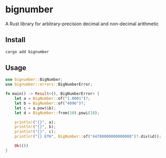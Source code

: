 # bignumber

A Rust library for arbitrary-precision decimal and non-decimal arithmetic

## Install

```sh
cargo add bignumber
```

## Usage

```rs
use bignumber::BigNumber;
use bignumber::errors::BigNumberError;

fn main() -> Result<(), BigNumberError> {
    let a = BigNumber::of("1.0001")?;
    let b = BigNumber::of("4096")?;
    let c = a.pow(&b);
    let d = BigNumber::from(10).powi(18);

    println!("{}", a);
    println!("{}", b);
    println!("{}", c);
    println!("{} ETH", BigNumber::of("44700000000000000")?.div(&d));

    Ok(())
}
```
